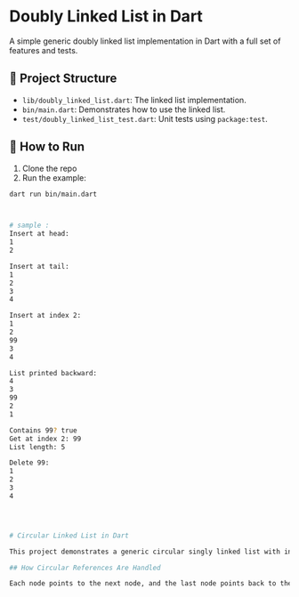 # Doubly Linked List in Dart

A simple generic doubly linked list implementation in Dart with a full set of features and tests.

## 📂 Project Structure

- `lib/doubly_linked_list.dart`: The linked list implementation.
- `bin/main.dart`: Demonstrates how to use the linked list.
- `test/doubly_linked_list_test.dart`: Unit tests using `package:test`.

## 🚀 How to Run

1. Clone the repo
2. Run the example:

```bash
dart run bin/main.dart



# sample :
Insert at head:
1
2

Insert at tail:
1
2
3
4

Insert at index 2:
1
2
99
3
4

List printed backward:
4
3
99
2
1

Contains 99? true
Get at index 2: 99
List length: 5

Delete 99:
1
2
3
4




# Circular Linked List in Dart

This project demonstrates a generic circular singly linked list with insert, delete, search, and access capabilities.

## How Circular References Are Handled

Each node points to the next node, and the last node points back to the head node. All traversals stop when the starting node is reached again, ensuring we don’t enter an infinite loop.
```
